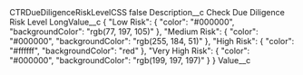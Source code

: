 <?xml version="1.0" encoding="UTF-8"?>
<CustomMetadata xmlns="http://soap.sforce.com/2006/04/metadata" xmlns:xsi="http://www.w3.org/2001/XMLSchema-instance" xmlns:xsd="http://www.w3.org/2001/XMLSchema">
    <label>CTRDueDiligenceRiskLevelCSS</label>
    <protected>false</protected>
    <values>
        <field>Description__c</field>
        <value xsi:type="xsd:string">Check Due Diligence Risk Level</value>
    </values>
    <values>
        <field>LongValue__c</field>
        <value xsi:type="xsd:string">{
    &quot;Low Risk&quot;: {
        &quot;color&quot;: &quot;#000000&quot;,
        &quot;backgroundColor&quot;: &quot;rgb(77, 197, 105)&quot;
    },
    &quot;Medium Risk&quot;: {
        &quot;color&quot;: &quot;#000000&quot;,
        &quot;backgroundColor&quot;: &quot;rgb(255, 184, 51)&quot;
    },
    &quot;High Risk&quot;: {
        &quot;color&quot;: &quot;#ffffff&quot;,
        &quot;backgroundColor&quot;: &quot;red&quot;
    },
    &quot;Very High Risk&quot;: {
        &quot;color&quot;: &quot;#000000&quot;,
        &quot;backgroundColor&quot;: &quot;rgb(199, 197, 197)&quot;
    }
}</value>
    </values>
    <values>
        <field>Value__c</field>
        <value xsi:nil="true"/>
    </values>
</CustomMetadata>
